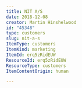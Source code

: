```yaml
---
title: NIT A/S
date: 2018-12-08
creator: Martin Hinshelwood
id: "45348"
type: customers
slug: nit-a-s
ItemType: customers
ItemKind: marketing
ItemId: erq5zRidEUW
ResourceId: erq5zRidEUW
ResourceType: customers
ItemContentOrigin: human

---
```


